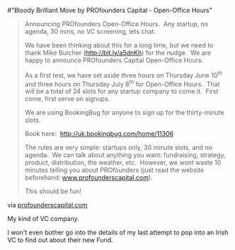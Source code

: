 #"Bloody Brilliant Move by PROfounders Capital - Open-Office Hours"


 <div class="posterous_bookmarklet_entry">
 <blockquote><div><p>Announcing PROfounders Open-Office Hours.&nbsp; Any startup, no agenda, 30 mins, no VC screening, lets chat. &nbsp;</p>
<p>We have been thinking about this for a long time, but we need to thank Mike Butcher (<a href="http://bit.ly/a5dnKh">http://bit.ly/a5dnKh</a>) for the nudge. &nbsp;We are happy to announce PROfounders Capital Open-Office Hours.&nbsp;</p>
<p>As a first test, we have set aside three hours on Thursday June 10<sup>th</sup> and three hours on Thursday July 8<sup>th</sup> for Open-Office Hours. &nbsp;That will be a total of 24 slots for any startup company to come it.&nbsp; First come, first serve on signups.</p>
<p>We are using BookingBug for anyone to sign up for the thirty-minute slots.</p>
<p>Book here: &nbsp;<a href="http://uk.bookingbug.com/home/11306">http://uk.bookingbug.com/home/11306</a>&nbsp;</p>
<p>The rules are very simple: startups only, 30 minute slots, and no agenda. &nbsp;We can talk about anything you want: fundraising, strategy, product, distribution, the weather, etc. &nbsp;However, we wont waste 10 minutes telling you about PROfounders (just read the website beforehand: <a href="http://www.profounderscapital.com" title="www.profounderscapital.com">www.profounderscapital.com</a>).</p>
<p>This should be fun!</p>
</div></blockquote>

<div class="posterous_quote_citation">via <a href="http://www.profounderscapital.com/stories/announcing-open-office-hours">profounderscapital.com</a></div>
 <p>My kind of VC company.
</p><p>I won't even bother go into the details of my last attempt to pop into an Irish VC to find out about their new Fund.</p></div>
 